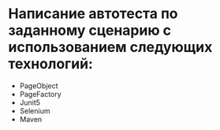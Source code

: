 # Написание автотеста по заданному сценарию с использованием следующих технологий:
- PageObject
- PageFactory
- Junit5
- Selenium
- Maven
